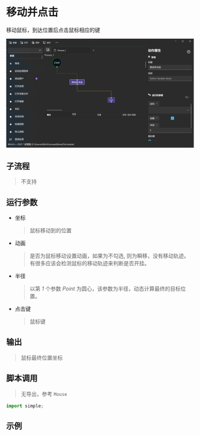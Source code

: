 # 移动并点击 
移动鼠标，到达位置后点击鼠标相应的键

![MoveClick](./images/03.png ':size=90%')

## 子流程
> 不支持


## 运行参数

* 坐标
  > 鼠标移动到的位置
* 动画
  > 是否为鼠标移动设置动画，如果为不勾选, 则为瞬移，没有移动轨迹。有很多应该会检测鼠标的移动轨迹来判断是否开挂。
* 半径
  > 以第 *1* 个参数 *Point* 为圆心，该参数为半径，动态计算最终的目标位置。
* 点击键
  > 鼠标键

## 输出
> 鼠标最终位置坐标

## 脚本调用
> 无导出，参考 `Mouse`

```python
import simple;

```

## 示例